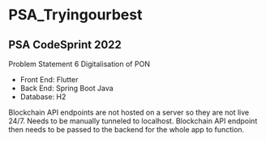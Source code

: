 # PSA_Tryingourbest

## PSA CodeSprint 2022
Problem Statement 6
Digitalisation of PON

- Front End: Flutter
- Back End: Spring Boot Java
- Database: H2

Blockchain API endpoints are not hosted on a server so they are not live 24/7. Needs to be manually tunneled to localhost. Blockchain API endpoint then needs to be passed to the backend for the whole app to function.
